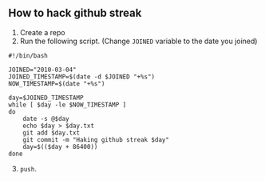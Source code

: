 How to hack github streak
-------------------------

1. Create a repo
2. Run the following script. (Change `JOINED` variable to the date you joined)
```
#!/bin/bash

JOINED="2010-03-04"
JOINED_TIMESTAMP=$(date -d $JOINED "+%s")
NOW_TIMESTAMP=$(date "+%s")

day=$JOINED_TIMESTAMP
while [ $day -le $NOW_TIMESTAMP ]
do
    date -s @$day
    echo $day > $day.txt
    git add $day.txt
    git commit -m "Haking github streak $day"
    day=$(($day + 86400))
done
```
3. `push`.
